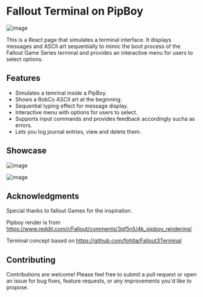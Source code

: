 # Fallout Terminal on PipBoy

![image](https://github.com/rickypcyt/falloutportfolioterminal/assets/105986682/da5b4496-3a6b-4018-b48b-a70acfe0567f)


This is a React page that simulates a terminal interface. It displays messages and ASCII art sequentially to mimic the boot process of the Fallout Game Series terminal and provides an interactive menu for users to select options.

## Features

- Simulates a temrinal inside a PipBoy.
- Shows a RobCo ASCII art at the beginning.
- Sequential typing effect for message display.
- Interactive menu with options for users to select.
- Supports input commands and provides feedback accordingly sucha as errors.
- Lets you log journal entries, view and delete them.

## Showcase

![image](https://github.com/rickypcyt/falloutportfolioterminal/assets/105986682/7dc86c6b-41f7-47a7-bf69-3e5d98d930a3)

![image](https://github.com/rickypcyt/falloutportfolioterminal/assets/105986682/163410a0-4d6f-4c54-bd41-b845b35b2632)

## Acknowledgments
Special thanks to fallout Games for the inspiration.

Pipboy render is from https://www.reddit.com/r/Fallout/comments/3qf5n5/4k_pipboy_rendering/

Terminal concept based on https://github.com/fohtla/Fallout3Terminal

## Contributing
Contributions are welcome! Please feel free to submit a pull request or open an issue for bug fixes, feature requests, or any improvements you'd like to propose.

